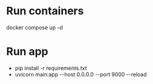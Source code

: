# Run containers
docker compose up -d
# Run app
- pip install -r requirements.txt
- uvicorn main:app --host 0.0.0.0 --port 9000 --reload